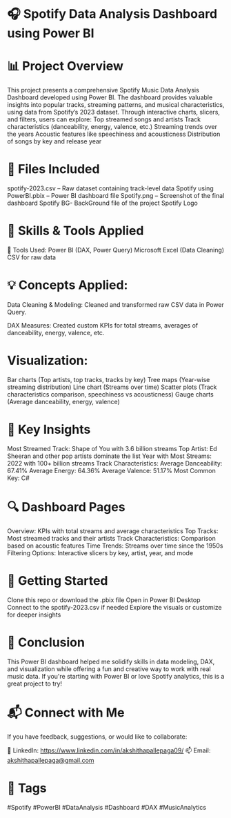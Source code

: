 # 🎧 Spotify Data Analysis Dashboard using Power BI
# 📊 Project Overview
This project presents a comprehensive Spotify Music Data Analysis Dashboard developed using Power BI. The dashboard provides valuable insights into popular tracks, streaming patterns, and musical characteristics, using data from Spotify’s 2023 dataset.
Through interactive charts, slicers, and filters, users can explore:
Top streamed songs and artists
Track characteristics (danceability, energy, valence, etc.)
Streaming trends over the years
Acoustic features like speechiness and acousticness
Distribution of songs by key and release year

# 📁 Files Included
spotify-2023.csv – Raw dataset containing track-level data
Spotify using PowerBI.pbix – Power BI dashboard file
Spotify.png – Screenshot of the final dashboard
Spotify BG- BackGround file of the project
Spotify Logo 

# 🧠 Skills & Tools Applied
🔧 Tools Used:
Power BI (DAX, Power Query)
Microsoft Excel (Data Cleaning)
CSV for raw data

# 💡 Concepts Applied:
Data Cleaning & Modeling: Cleaned and transformed raw CSV data in Power Query.

DAX Measures: Created custom KPIs for total streams, averages of danceability, energy, valence, etc.

# Visualization:
Bar charts (Top artists, top tracks, tracks by key)
Tree maps (Year-wise streaming distribution)
Line chart (Streams over time)
Scatter plots (Track characteristics comparison, speechiness vs acousticness)
Gauge charts (Average danceability, energy, valence) 

# 📌 Key Insights
Most Streamed Track: Shape of You with 3.6 billion streams
Top Artist: Ed Sheeran and other pop artists dominate the list
Year with Most Streams: 2022 with 100+ billion streams
Track Characteristics:
Average Danceability: 67.41%
Average Energy: 64.36%
Average Valence: 51.17%
Most Common Key: C#

# 🔍 Dashboard Pages
Overview: KPIs with total streams and average characteristics
Top Tracks: Most streamed tracks and their artists
Track Characteristics: Comparison based on acoustic features
Time Trends: Streams over time since the 1950s
Filtering Options: Interactive slicers by key, artist, year, and mode

# 🚀 Getting Started
Clone this repo or download the .pbix file
Open in Power BI Desktop
Connect to the spotify-2023.csv if needed
Explore the visuals or customize for deeper insights

# 📌 Conclusion
This Power BI dashboard helped me solidify skills in data modeling, DAX, and visualization while offering a fun and creative way to work with real music data. If you're starting with Power BI or love Spotify analytics, this is a great project to try!

# 📬 Connect with Me
If you have feedback, suggestions, or would like to collaborate:

💼 LinkedIn: https://www.linkedin.com/in/akshithapallepaga09/
📫 Email: akshithapallepaga@gmail.com

# 🔖 Tags
#Spotify #PowerBI #DataAnalysis #Dashboard #DAX #MusicAnalytics





